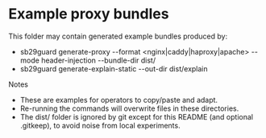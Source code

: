 # Example proxy bundles

This folder may contain generated example bundles produced by:
- sb29guard generate-proxy --format <nginx|caddy|haproxy|apache> --mode header-injection --bundle-dir dist/<name>
- sb29guard generate-explain-static --out-dir dist/explain

Notes
- These are examples for operators to copy/paste and adapt.
- Re-running the commands will overwrite files in these directories.
- The dist/ folder is ignored by git except for this README (and optional .gitkeep), to avoid noise from local experiments.
